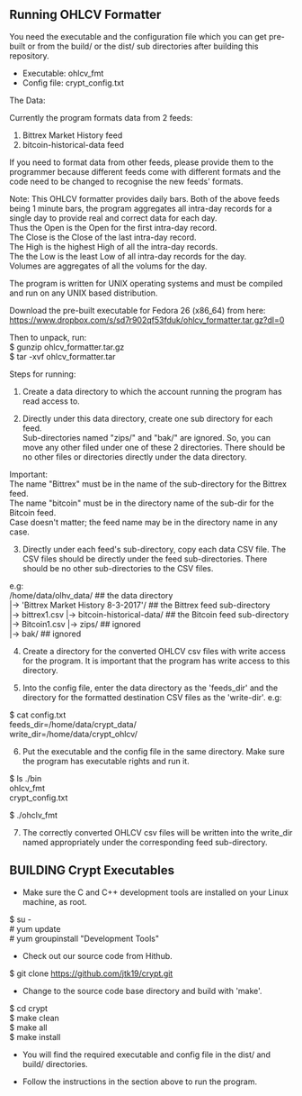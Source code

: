 Running OHLCV Formatter
-----------------------

You need the executable and the configuration file which you can get pre-built 
or from the build/ or the dist/ sub directories after building this repository.

- Executable: ohlcv_fmt
- Config file: crypt_config.txt

The Data:

Currently the program formats data from 2 feeds:
1. Bittrex Market History feed
2. bitcoin-historical-data feed

If you need to format data from other feeds, please provide them to the programmer
because different feeds come with different formats and the code need to be
changed to recognise the new feeds' formats.

Note: This OHLCV formatter provides daily bars. Both of the above feeds being
1 minute bars, the program aggregates all intra-day records for a single day to 
provide real and correct data for each day.   
Thus the Open is the Open for the first intra-day record.  
The Close is the Close of the last intra-day record.  
The High is the highest High of all the intra-day records.   
The the Low is the least Low of all intra-day records for the day.  
Volumes are aggregates of all the volums for the day.  
  
The program is written for UNIX operating systems and must be compiled and run on
any UNIX based distribution.

Download the pre-built executable for Fedora 26 (x86_64) from here:  
      https://www.dropbox.com/s/sd7r902qf53fduk/ohlcv_formatter.tar.gz?dl=0    

Then to unpack, run:  
$ gunzip ohlcv_formatter.tar.gz  
$ tar -xvf ohlcv_formatter.tar  
  
  
Steps for running:

1. Create a data directory to which the account running the program has read access to.  

2. Directly under this data directory, create one sub directory for each feed.  
Sub-directories named "zips/" and "bak/" are ignored. So, you can move any other
filed under one of these 2 directories.  There should be no other files or directories
directly under the data directory.  
  
Important:  
The name "Bittrex" must be in the name of the sub-directory for the Bittrex feed.  
The name "bitcoin" must be in the directory name of the sub-dir for the Bitcoin feed.  
Case doesn't matter; the feed name may be in the directory name in any case.  

3. Directly under each feed's sub-directory, copy each data CSV file. The CSV files
should be directly under the feed sub-directories. There should be no other sub-directories
to the CSV files.  
  
e.g:  
	/home/data/olhv_data/					## the data directory  
	|-> 'Bittrex Market History 8-3-2017'/		        ## the Bittrex feed sub-directory  
	      |-> bittrex1.csv
	|-> bitcoin-historical-data/				## the Bitcoin feed sub-directory  
	      |-> Bitcoin1.csv
	|-> zips/									## ignored  
	|-> bak/									## ignored  
	
4. Create a directory for the converted OHLCV csv files with write access for the program.
It is important that the program has write access to this directory.  

5. Into the config file, enter the data directory as the 'feeds_dir' and the directory
for the formatted destination CSV files as the 'write-dir'. e.g:  
  
$ cat config.txt  
feeds_dir=/home/data/crypt_data/  
write_dir=/home/data/crypt_ohlcv/  

6.  Put the executable and the config file in the same directory.
Make sure the program has executable rights and run it.  
  
$ ls ./bin  
ohlcv_fmt  
crypt_config.txt  
  
$ ./ohclv_fmt  
  
7.  The correctly converted OHLCV csv files will be written into the write_dir
named appropriately under the corresponding feed sub-directory.  
  
  
  
BUILDING Crypt Executables  
---------------------------  
  
* Make sure the C and C++ development tools are installed on your Linux machine, as root.  
   
 $ su -   
 \# yum update  
 \# yum groupinstall "Development Tools"  
  
* Check out our source code from Hithub.  
  
$ git clone https://github.com/jtk19/crypt.git  
  
* Change to the source code base directory and build with 'make'.  
  
$ cd crypt  
$ make clean  
$ make all  
$ make install  
  
* You will find the required executable and config file in the dist/ and build/ directories.  
  
* Follow the instructions in the section above to run the program.  
  





 





